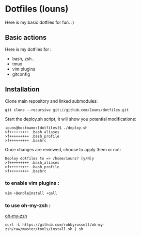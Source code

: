 # Dotfiles (Iouns)
Here is my basic dotfiles for fun. :)

## Basic actions
Here is my dotfiles for :
 * bash, zsh..
 * tmux
 * vim plugins
 * gitconfig

## Installation

Clone main repository and linked submodules:
```
git clone --recursive git://github.com/Iouns/dotfiles.git
```

Start the deploy.sh script, it will show you potential modifications:
```
iouns@hostname:[dotfiles]$ ./deploy.sh 
>f+++++++++ .bash_aliases
>f+++++++++ .bash_profile
>f+++++++++ .bashrc
```

Once changes are reviewed, choose to apply them or not:
```
Deploy dotfiles to => /home/iouns? [y/N]y
>f+++++++++ .bash_aliases
>f+++++++++ .bash_profile
>f+++++++++ .bashrc
```

### to enable vim plugins :
```
vim +BundleInstall +qall
```

### to use oh-my-zsh :
[oh-my-zsh](https://github.com/robbyrussell/oh-my-zsh/)
```
curl -L https://github.com/robbyrussell/oh-my-zsh/raw/master/tools/install.sh | sh
```
